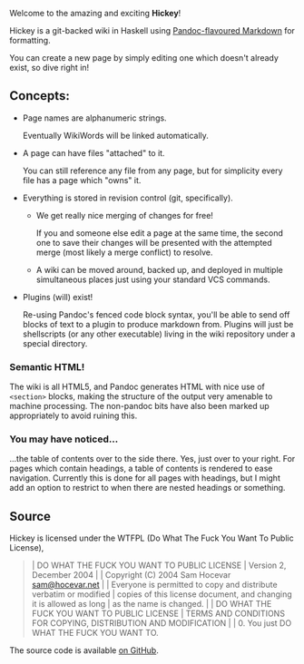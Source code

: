 Welcome to the amazing and exciting **Hickey**!

Hickey is a git-backed wiki in Haskell using [Pandoc-flavoured Markdown](http://johnmacfarlane.net/pandoc/demo/example9/pandocs-markdown.html) for formatting.

You can create a new page by simply editing one which doesn't already exist, so dive right in!

## Concepts:

 - Page names are alphanumeric strings.

    Eventually WikiWords will be linked automatically.

 - A page can have files "attached" to it.

    You can still reference any file from any page, but for simplicity every file has a page which "owns" it.

 - Everything is stored in revision control (git, specifically).
    - We get really nice merging of changes for free!

        If you and someone else edit a page at the same time, the second one to save their changes will be presented with the attempted merge (most likely a merge conflict) to resolve.

    - A wiki can be moved around, backed up, and deployed in multiple simultaneous places just using your standard VCS commands.

 - Plugins (will) exist!

    Re-using Pandoc's fenced code block syntax, you'll be able to send off blocks of text to a plugin to produce markdown from. Plugins will just be shellscripts (or any other executable) living in the wiki repository under a special directory.

### Semantic HTML!

The wiki is all HTML5, and Pandoc generates HTML with nice use of `<section>` blocks, making the structure of the output very amenable to machine processing. The non-pandoc bits have also been marked up appropriately to avoid ruining this.

### You may have noticed…

…the table of contents over to the side there. Yes, just over to your right. For pages which contain headings, a table of contents is rendered to ease navigation. Currently this is done for all pages with headings, but I might add an option to restrict to when there are nested headings or something.

## Source

Hickey is licensed under the WTFPL (Do What The Fuck You Want To Public License),

> |         DO WHAT THE FUCK YOU WANT TO PUBLIC LICENSE 
> |                     Version 2, December 2004 
> | 
> |  Copyright (C) 2004 Sam Hocevar <sam@hocevar.net> 
> | 
> |  Everyone is permitted to copy and distribute verbatim or modified 
> |  copies of this license document, and changing it is allowed as long 
> |  as the name is changed. 
> | 
> |             DO WHAT THE FUCK YOU WANT TO PUBLIC LICENSE 
> |    TERMS AND CONDITIONS FOR COPYING, DISTRIBUTION AND MODIFICATION 
> | 
> |   0. You just DO WHAT THE FUCK YOU WANT TO.

The source code is available [on GitHub](https://github.com/barrucadu/hickey).